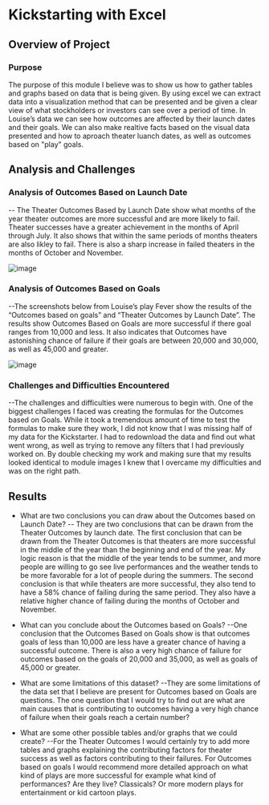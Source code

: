 # Kickstarting with Excel

## Overview of Project

### Purpose
The purpose of this module I believe was to show us how to gather tables and graphs based on data that is being given. By using excel we can extract data into a visualization method that can be presented and be given a clear view of what stockholders or investors can see over a period of time. In Louise’s data we can see how outcomes are affected by their launch dates and their goals. We can also make realtive facts based on the visual data presented and how to aproach theater luanch dates, as well as outcomes based on "play" goals. 

## Analysis and Challenges

### Analysis of Outcomes Based on Launch Date

-- The Theater Outcomes Based by Launch Date show what months of the year theater outcomes are more successful and are more likely to fail. Theater successes have a greater achievement in the months of April through July. It also shows that within the same periods of months theaters are also likley to fail. There is also a sharp increase in failed theaters in the months of October and November. 

![image](https://user-images.githubusercontent.com/91576834/138573812-8d409d7f-6f58-48f4-a314-286725c24033.png)


### Analysis of Outcomes Based on Goals

--The screenshots below from Louise’s play Fever show the results of the “Outcomes based on goals” and “Theater Outcomes by Launch Date”. The results show Outcomes Based on Goals are more successful if there goal ranges from 10,000 and less. It also indicates that Outcomes have astonishing chance of failure if their goals are between 20,000 and 30,000, as well as 45,000 and greater.

![image](https://user-images.githubusercontent.com/91576834/138573815-5c2d3b26-e8a0-4ba1-b0b9-2e9d1483e93f.png) 

### Challenges and Difficulties Encountered  

--The challenges and difficulties were numerous to begin with. One of the biggest challenges I faced was creating the formulas for the Outcomes based on Goals. While it took a tremendous amount of time to test the formulas to make sure they work, I did not know that I was missing half of my data for the Kickstarter. I had to redownload the data and find out what went wrong, as well as trying to remove any filters that I had previously worked on.  By double checking my work and making sure that my results looked identical to module images I knew that I overcame my difficulties and was on the right path.

## Results

- What are two conclusions you can draw about the Outcomes based on Launch Date?
-- They are two conclusions that can be drawn from the Theater Outcomes by launch date. The first conclusion that can be drawn from the Theater Outcomes is that theaters are more successful in the middle of the year than the beginning and end of the year. My logic reason is that the middle of the year tends to be summer, and more people are willing to go see live performances and the weather tends to be more favorable for a lot of people during the summers. The second conclusion is that while theaters are more successful, they also tend to have a 58% chance of failing during the same period. They also have a relative higher chance of failing during the months of October and November.

- What can you conclude about the Outcomes based on Goals?
--One conclusion that the Outcomes Based on Goals show is that outcomes goals of less than 10,000 are less have a greater chance of having a successful outcome. There is also a very high chance of failure for outcomes based on the goals of 20,000 and 35,000, as well as goals of 45,000 or greater. 

- What are some limitations of this dataset?
--They are some limitations of the data set that I believe are present for Outcomes based on Goals are questions. The one question that I would try to find out are what are main causes that is contributing to outcomes having a very high chance of failure when their goals reach a certain number? 

- What are some other possible tables and/or graphs that we could create?
--For the Theater Outcomes I would certainly try to add more tables and graphs explaining the contributing factors for theater success as well as factors contributing to their failures. For Outcomes based on goals I would recommend more detailed approach on what kind of plays are more successful for example what kind of performances? Are they live? Classicals? Or more modern plays for entertainment or kid cartoon plays. 
